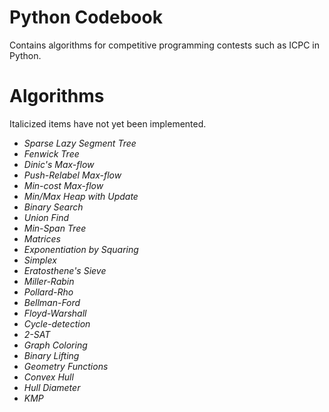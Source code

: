 # Python Codebook
Contains algorithms for competitive programming contests such as ICPC in Python.

# Algorithms
Italicized items have not yet been implemented.

* _Sparse Lazy Segment Tree_
* _Fenwick Tree_
* _Dinic's Max-flow_
* _Push-Relabel Max-flow_
* _Min-cost Max-flow_
* _Min/Max Heap with Update_
* _Binary Search_
* _Union Find_
* _Min-Span Tree_
* _Matrices_
* _Exponentiation by Squaring_
* _Simplex_
* _Eratosthene's Sieve_
* _Miller-Rabin_
* _Pollard-Rho_
* _Bellman-Ford_
* _Floyd-Warshall_
* _Cycle-detection_
* _2-SAT_
* _Graph Coloring_
* _Binary Lifting_
* _Geometry Functions_
* _Convex Hull_
* _Hull Diameter_
* _KMP_
